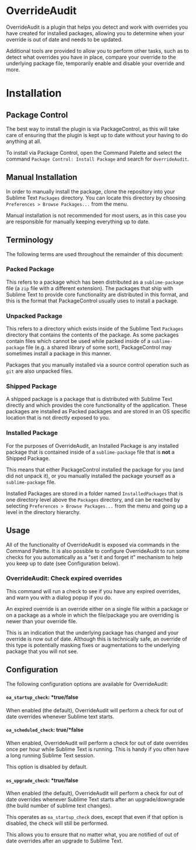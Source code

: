 OverrideAudit
=============

OverrideAudit is a plugin that helps you detect and work with overrides you have
created for installed packages, allowing you to determine when your override is
out of date and needs to be updated.

Additional tools are provided to allow you to perform other tasks, such as to
detect what overrides you have in place, compare your override to the underlying
package file, temporarily enable and disable your override and more.

Installation
============

Package Control
---------------

The best way to install the plugin is via PackageControl, as this will take care
of ensuring that the plugin is kept up to date without your having to do
anything at all.

To install via Package Control, open the Command Palette and select the command
`Package Control: Install Package` and search for `OverrideAudit`.

Manual Installation
-------------------

In order to manually install the package, clone the repository into your Sublime
Text `Packages` directory. You can locate this directory by choosing
`Preferences > Browse Packages...` from the menu.

Manual installation is not recommended for most users, as in this case you are
responsible for manually keeping everything up to date.

Terminology
-----------

The following terms are used throughout the remainder of this document:

### Packed Package ###

This refers to a package which has been distributed as a `sublime-package` file
(a `zip` file with a different extension). The packages that ship with Sublime
Text to provide core functionality are distributed in this format, and this is
the format that PackageControl usually uses to install a package.

### Unpacked Package ###

This refers to a directory which exists inside of the Sublime Text `Packages`
directory that contains the contents of the package. As some packages contain
files which cannot be used while packed inside of a `sublime-package` file (e.g.
a shared library of some sort), PackageControl may sometimes install a package
in this manner.

Packages that you manually installed via a source control operation such as
`git` are also unpacked files.

### Shipped Package ###

A shipped package is a package that is distributed with Sublime Text directly
and which provides the core functionality of the application. These packages are
installed as Packed packages and are stored in an OS specific location that is
not directly exposed to you.

### Installed Package ###

For the purposes of OverrideAudit, an Installed Package is any installed package
that is contained inside of a `sublime-package` file that is **not** a Shipped
Package.

This means that either PackageControl installed the package for you (and did not
unpack it), or you manually installed the package yourself as a `sublime-package`
file.

Installed Packages are stored in a folder named `InstalledPackages` that is one
directory level above the `Packages` directory, and can be reached by selecting
`Preferences > Browse Packages...` from the menu and going up a level in the
directory hierarchy.

Usage
-----

All of the functionality of OverrideAudit is exposed via commands in the
Command Palette. It is also possible to configure OverrideAudit to run some
checks for you automatically as a "set it and forget it" mechanism to help you
keep up to date (see Configuration below).

### OverrideAudit: Check expired overrides ###

This command will run a check to see if you have any expired overrides, and warn
you with a dialog popup if you do.

An expired override is an override either on a single file within a package or
on a package as a whole in which the file/package you are overriding is newer
than your override file.

This is an indication that the underlying package has changed and your override
is now out of date. Although this is technically safe, an override of this type
is potentially masking fixes or augmentations to the underlying package that you
will not see.

Configuration
-------------

The following configuration options are available for OverrideAudit:

#### `oa_startup_check`: *true/false ###

When enabled (the default), OverrideAudit will perform a check for out of date
overrides whenever Sublime text starts.

#### `oa_scheduled_check`: true/*false ###

When enabled, OverrideAudit will perform a check for out of date overrides once
per hour while Sublime Text is running. This is handy if you often have a long
running Sublime Text session.

This option is disabled by default.

#### `os_upgrade_check`: *true/false ###

When enabled (the default), OverrideAudit will perform a check for out of date
overrides whenever Sublime Text starts after an upgrade/downgrade (the build
number of sublime text changes).

This operates as `oa_startup_check` does, except that even if that option is
disabled, the check will still be performed.

This allows you to ensure that no matter what, you are notified of out of date
overrides after an upgrade to Sublime Text.
